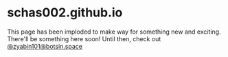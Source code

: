 # schas002.github.io
This page has been imploded to make way for something new and exciting. There'll be something here soon!  Until then, check out [@zyabin101@botsin.space](https://botsin.space/@zyabin101)
